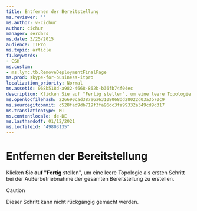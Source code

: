 ```yaml
---
title: Entfernen der Bereitstellung
ms.reviewer: ''
ms.author: v-cichur
author: cichur
manager: serdars
ms.date: 3/25/2015
audience: ITPro
ms.topic: article
f1.keywords:
- CSH
ms.custom:
- ms.lync.tb.RemoveDeploymentFinalPage
ms.prod: skype-for-business-itpro
localization_priority: Normal
ms.assetid: 068b518d-a982-4668-862b-b36fb74f04ec
description: Klicken Sie auf "Fertig stellen", um eine leere Topologie als ersten Schritt bei der Außerbetriebnahme der gesamten Bereitstellung zu erstellen.
ms.openlocfilehash: 226690cad387e6a63108068dd28022d03a3b70c9
ms.sourcegitcommit: c528fad9db719f3fa96dc3fa99332a349cd9d317
ms.translationtype: MT
ms.contentlocale: de-DE
ms.lasthandoff: 01/12/2021
ms.locfileid: "49803135"
---
```

# <a name="remove-deployment"></a>Entfernen der Bereitstellung
 
Klicken **Sie auf "Fertig** stellen", um eine leere Topologie als ersten Schritt bei der Außerbetriebnahme der gesamten Bereitstellung zu erstellen.
  
> [!CAUTION]
> Dieser Schritt kann nicht rückgängig gemacht werden. 
  

